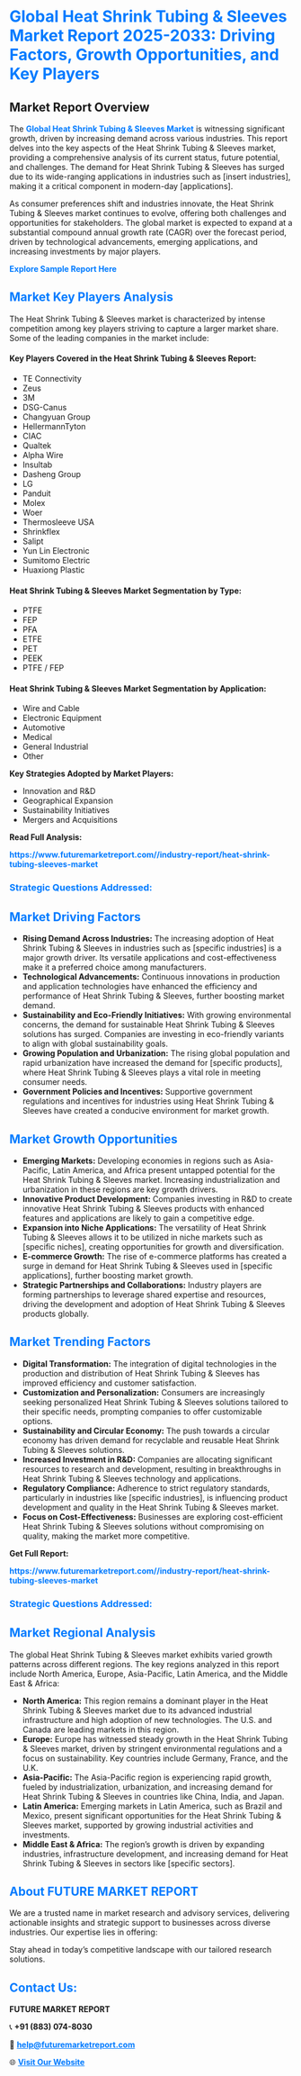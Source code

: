 <h1 style="color: #007BFF;">Global Heat Shrink Tubing & Sleeves Market Report 2025-2033: Driving Factors, Growth Opportunities, and Key Players</h1>

<section id="overview">
<h2>Market Report Overview</h2>
<p>The <a href="https://www.futuremarketreport.com//industry-report/heat-shrink-tubing-sleeves-market" style="color: #007BFF; text-decoration: none;"><strong>Global Heat Shrink Tubing & Sleeves Market</strong></a> is witnessing significant growth, driven by increasing demand across various industries. This report delves into the key aspects of the Heat Shrink Tubing & Sleeves market, providing a comprehensive analysis of its current status, future potential, and challenges. The demand for Heat Shrink Tubing & Sleeves has surged due to its wide-ranging applications in industries such as [insert industries], making it a critical component in modern-day [applications].</p>
<p>As consumer preferences shift and industries innovate, the Heat Shrink Tubing & Sleeves market continues to evolve, offering both challenges and opportunities for stakeholders. The global market is expected to expand at a substantial compound annual growth rate (CAGR) over the forecast period, driven by technological advancements, emerging applications, and increasing investments by major players.</p>
</section>

<section id="overview">
<p><a href="https://www.futuremarketreport.com//request-sample/reportId=60036" style="color: #007BFF; text-decoration: none;"><strong>Explore Sample Report Here</strong></a></p>
</section>

<section id="key-players">
<h2 style="color: #007BFF;">Market Key Players Analysis</h2>
<p>The Heat Shrink Tubing & Sleeves market is characterized by intense competition among key players striving to capture a larger market share. Some of the leading companies in the market include:</p>
<h4>Key Players Covered in the Heat Shrink Tubing & Sleeves Report:</h4>
<ul><li>TE Connectivity</li><li>Zeus</li><li>3M</li><li>DSG-Canus</li><li>Changyuan Group</li><li>HellermannTyton</li><li>CIAC</li><li>Qualtek</li><li>Alpha Wire</li><li>Insultab</li><li>Dasheng Group</li><li>LG</li><li>Panduit</li><li>Molex</li><li>Woer</li><li>Thermosleeve USA</li><li>Shrinkflex</li><li>Salipt</li><li>Yun Lin Electronic</li><li>Sumitomo Electric</li><li>Huaxiong Plastic</li></ul>
<h4>Heat Shrink Tubing & Sleeves Market Segmentation by Type:</h4>
<ul><li>PTFE</li><li>FEP</li><li>PFA</li><li>ETFE</li><li>PET</li><li>PEEK</li><li>PTFE / FEP</li></ul>

<h4>Heat Shrink Tubing & Sleeves Market Segmentation by Application:</h4>
<ul><li>Wire and Cable</li><li>Electronic Equipment</li><li>Automotive</li><li>Medical</li><li>General Industrial</li><li>Other</li></ul>
<p><strong>Key Strategies Adopted by Market Players:</strong></p>
<ul>
<li>Innovation and R&D</li>
<li>Geographical Expansion</li>
<li>Sustainability Initiatives</li>
<li>Mergers and Acquisitions</li>
</ul>
</section>

<section>
<p><strong>Read Full Analysis: </strong></p><a href="https://www.futuremarketreport.com//industry-report/heat-shrink-tubing-sleeves-market" style="color: #007BFF; text-decoration: none;"><strong>https://www.futuremarketreport.com//industry-report/heat-shrink-tubing-sleeves-market</strong></a>
<h3 style="color: #007BFF;">Strategic Questions Addressed:</h3>
</section>

<section id="driving-factors">
<h2 style="color: #007BFF;">Market Driving Factors</h2>
<ul>
<li><strong>Rising Demand Across Industries:</strong> The increasing adoption of Heat Shrink Tubing & Sleeves in industries such as [specific industries] is a major growth driver. Its versatile applications and cost-effectiveness make it a preferred choice among manufacturers.</li>
<li><strong>Technological Advancements:</strong> Continuous innovations in production and application technologies have enhanced the efficiency and performance of Heat Shrink Tubing & Sleeves, further boosting market demand.</li>
<li><strong>Sustainability and Eco-Friendly Initiatives:</strong> With growing environmental concerns, the demand for sustainable Heat Shrink Tubing & Sleeves solutions has surged. Companies are investing in eco-friendly variants to align with global sustainability goals.</li>
<li><strong>Growing Population and Urbanization:</strong> The rising global population and rapid urbanization have increased the demand for [specific products], where Heat Shrink Tubing & Sleeves plays a vital role in meeting consumer needs.</li>
<li><strong>Government Policies and Incentives:</strong> Supportive government regulations and incentives for industries using Heat Shrink Tubing & Sleeves have created a conducive environment for market growth.</li>
</ul>
</section>

<section id="growth-opportunities">
<h2 style="color: #007BFF;">Market Growth Opportunities</h2>
<ul>
<li><strong>Emerging Markets:</strong> Developing economies in regions such as Asia-Pacific, Latin America, and Africa present untapped potential for the Heat Shrink Tubing & Sleeves market. Increasing industrialization and urbanization in these regions are key growth drivers.</li>
<li><strong>Innovative Product Development:</strong> Companies investing in R&D to create innovative Heat Shrink Tubing & Sleeves products with enhanced features and applications are likely to gain a competitive edge.</li>
<li><strong>Expansion into Niche Applications:</strong> The versatility of Heat Shrink Tubing & Sleeves allows it to be utilized in niche markets such as [specific niches], creating opportunities for growth and diversification.</li>
<li><strong>E-commerce Growth:</strong> The rise of e-commerce platforms has created a surge in demand for Heat Shrink Tubing & Sleeves used in [specific applications], further boosting market growth.</li>
<li><strong>Strategic Partnerships and Collaborations:</strong> Industry players are forming partnerships to leverage shared expertise and resources, driving the development and adoption of Heat Shrink Tubing & Sleeves products globally.</li>
</ul>
</section>

<section id="trending-factors">
<h2 style="color: #007BFF;">Market Trending Factors</h2>
<ul>
<li><strong>Digital Transformation:</strong> The integration of digital technologies in the production and distribution of Heat Shrink Tubing & Sleeves has improved efficiency and customer satisfaction.</li>
<li><strong>Customization and Personalization:</strong> Consumers are increasingly seeking personalized Heat Shrink Tubing & Sleeves solutions tailored to their specific needs, prompting companies to offer customizable options.</li>
<li><strong>Sustainability and Circular Economy:</strong> The push towards a circular economy has driven demand for recyclable and reusable Heat Shrink Tubing & Sleeves solutions.</li>
<li><strong>Increased Investment in R&D:</strong> Companies are allocating significant resources to research and development, resulting in breakthroughs in Heat Shrink Tubing & Sleeves technology and applications.</li>
<li><strong>Regulatory Compliance:</strong> Adherence to strict regulatory standards, particularly in industries like [specific industries], is influencing product development and quality in the Heat Shrink Tubing & Sleeves market.</li>
<li><strong>Focus on Cost-Effectiveness:</strong> Businesses are exploring cost-efficient Heat Shrink Tubing & Sleeves solutions without compromising on quality, making the market more competitive.</li>
</ul>
</section>

<section>
<p><strong>Get Full Report: </strong></p><a href="https://www.futuremarketreport.com//industry-report/heat-shrink-tubing-sleeves-market" style="color: #007BFF; text-decoration: none;"><strong>https://www.futuremarketreport.com//industry-report/heat-shrink-tubing-sleeves-market</strong></a>
<h3 style="color: #007BFF;">Strategic Questions Addressed:</h3>
</section>


<section id="regional-analysis">
<h2 style="color: #007BFF;">Market Regional Analysis</h2>
<p>The global Heat Shrink Tubing & Sleeves market exhibits varied growth patterns across different regions. The key regions analyzed in this report include North America, Europe, Asia-Pacific, Latin America, and the Middle East & Africa:</p>
<ul>
<li><strong>North America:</strong> This region remains a dominant player in the Heat Shrink Tubing & Sleeves market due to its advanced industrial infrastructure and high adoption of new technologies. The U.S. and Canada are leading markets in this region.</li>
<li><strong>Europe:</strong> Europe has witnessed steady growth in the Heat Shrink Tubing & Sleeves market, driven by stringent environmental regulations and a focus on sustainability. Key countries include Germany, France, and the U.K.</li>
<li><strong>Asia-Pacific:</strong> The Asia-Pacific region is experiencing rapid growth, fueled by industrialization, urbanization, and increasing demand for Heat Shrink Tubing & Sleeves in countries like China, India, and Japan.</li>
<li><strong>Latin America:</strong> Emerging markets in Latin America, such as Brazil and Mexico, present significant opportunities for the Heat Shrink Tubing & Sleeves market, supported by growing industrial activities and investments.</li>
<li><strong>Middle East & Africa:</strong> The region’s growth is driven by expanding industries, infrastructure development, and increasing demand for Heat Shrink Tubing & Sleeves in sectors like [specific sectors].</li>
</ul>
</section>

<footer>
<h2 style="color: #007BFF;">About FUTURE MARKET REPORT</h2>
<p>We are a trusted name in market research and advisory services, delivering actionable insights and strategic support to businesses across diverse industries. Our expertise lies in offering:</p>

<p>Stay ahead in today’s competitive landscape with our tailored research solutions.</p>

<h2 style="color: #007BFF;">Contact Us:</h2>
<p><strong>FUTURE MARKET REPORT</strong></p>
<p>📞 <strong>+91 (883) 074-8030</strong></p>
<p>📧 <strong><a href="mailto:help@futuremarketreport.com" style="color: #007BFF;">help@futuremarketreport.com</a></strong></p>
<p>🌐 <strong><a href="https://www.futuremarketreport.com/" style="color: #007BFF;">Visit Our Website</a></strong></p>
</footer>